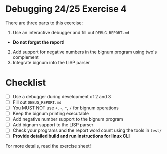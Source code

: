 # Debugging 24/25 Exercise 4

There are three parts to this exercise:

1. Use an interactive debugger and fill out `DEBUG_REPORT.md`

- **Do not forget the report!**

2. Add support for negative numbers in the bignum program using two's complement
3. Integrate bignum into the LISP parser

# Checklist

- [ ] Use a debugger during development of 2 and 3
- [ ] Fill out `DEBUG_REPORT.md`
- [ ] You MUST NOT use `+`, `-`, `*`, `/` for bignum operations
- [ ] Keep the bignum printing executable
- [ ] Add negative number support to the bignum program
- [ ] Add bignum support to the LISP parser
- [ ] Check your programs and the report word count using the tools in `test/`
- [ ] **Provide detailed build and run instructions for linux CLI**

For more details, read the exercise sheet!
